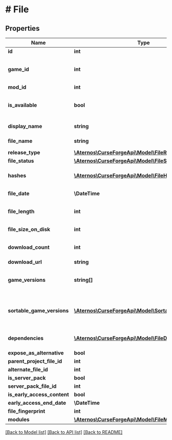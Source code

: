 # # File

## Properties

Name | Type | Description | Notes
------------ | ------------- | ------------- | -------------
**id** | **int** | The file id | [optional]
**game_id** | **int** | The game id related to the mod that this file belongs to | [optional]
**mod_id** | **int** | The mod id | [optional]
**is_available** | **bool** | Whether the file is available to download | [optional]
**display_name** | **string** | Display name of the file | [optional]
**file_name** | **string** | Exact file name | [optional]
**release_type** | [**\Aternos\CurseForgeApi\Model\FileReleaseType**](FileReleaseType.md) |  | [optional]
**file_status** | [**\Aternos\CurseForgeApi\Model\FileStatus**](FileStatus.md) |  | [optional]
**hashes** | [**\Aternos\CurseForgeApi\Model\FileHash[]**](FileHash.md) | The file hash (i.e. md5 or sha1) | [optional]
**file_date** | **\DateTime** | The file timestamp | [optional]
**file_length** | **int** | The file length in bytes | [optional]
**file_size_on_disk** | **int** | The file&#39;s size on disk | [optional]
**download_count** | **int** | The number of downloads for the file | [optional]
**download_url** | **string** |  | [optional]
**game_versions** | **string[]** | List of game versions this file is relevant for | [optional]
**sortable_game_versions** | [**\Aternos\CurseForgeApi\Model\SortableGameVersion[]**](SortableGameVersion.md) | Metadata used for sorting by game versions | [optional]
**dependencies** | [**\Aternos\CurseForgeApi\Model\FileDependency[]**](FileDependency.md) | List of dependencies files | [optional]
**expose_as_alternative** | **bool** |  | [optional]
**parent_project_file_id** | **int** |  | [optional]
**alternate_file_id** | **int** |  | [optional]
**is_server_pack** | **bool** |  | [optional]
**server_pack_file_id** | **int** |  | [optional]
**is_early_access_content** | **bool** |  | [optional]
**early_access_end_date** | **\DateTime** |  | [optional]
**file_fingerprint** | **int** |  | [optional]
**modules** | [**\Aternos\CurseForgeApi\Model\FileModule[]**](FileModule.md) |  | [optional]

[[Back to Model list]](../../README.md#models) [[Back to API list]](../../README.md#endpoints) [[Back to README]](../../README.md)
